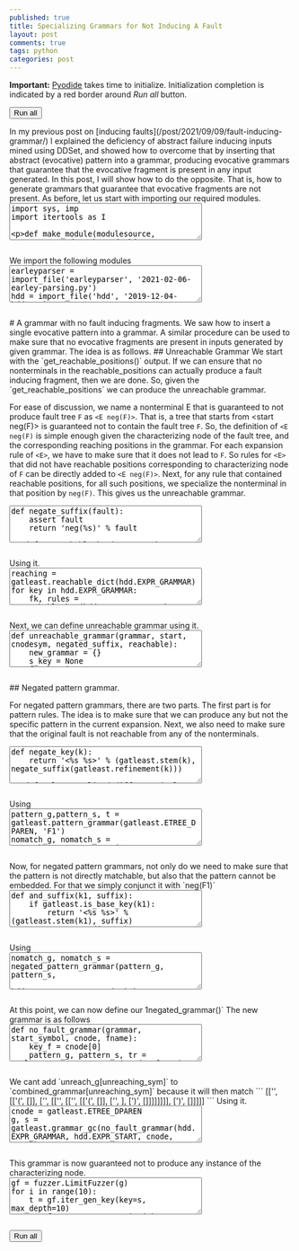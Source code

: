 ```yaml
---
published: true
title: Specializing Grammars for Not Inducing A Fault
layout: post
comments: true
tags: python
categories: post
---
```

<script type="text/javascript">window.languagePluginUrl='/resources/pyodide/full/3.8/';</script>
<script src="/resources/pyodide/full/3.8/pyodide.js"></script>
<link rel="stylesheet" type="text/css" media="all" href="/resources/skulpt/css/codemirror.css">
<link rel="stylesheet" type="text/css" media="all" href="/resources/skulpt/css/solarized.css">
<link rel="stylesheet" type="text/css" media="all" href="/resources/skulpt/css/env/editor.css">

<script src="/resources/skulpt/js/codemirrorepl.js" type="text/javascript"></script>
<script src="/resources/skulpt/js/python.js" type="text/javascript"></script>
<script src="/resources/pyodide/js/env/editor.js" type="text/javascript"></script>

**Important:** [Pyodide](https://pyodide.readthedocs.io/en/latest/) takes time to initialize.
Initialization completion is indicated by a red border around *Run all* button.
<form name='python_run_form'>
<button type="button" name="python_run_all">Run all</button>
</form>
In my previous post on [inducing faults](/post/2021/09/09/fault-inducing-grammar/)
I explained the deficiency of abstract failure inducing inputs mined using
DDSet, and showed how to overcome that by inserting that abstract (evocative)
pattern into a grammar, producing evocative grammars that guarantee that the
evocative fragment is present in any input generated. In this post, I will show
how to do the opposite. That is, how to generate grammars that guarantee that
evocative fragments are not present.
As before, let us start with importing our required modules.

<!--
############
import sys, imp
import itertools as I

def make_module(modulesource, sourcestr, modname):
    codeobj = compile(modulesource, sourcestr, 'exec')
    newmodule = imp.new_module(modname)
    exec(codeobj, newmodule.__dict__)
    return newmodule

def import_file(name, location):
    if "pyodide" in sys.modules:
        import pyodide
        github_repo = 'https://raw.githubusercontent.com/'
        my_repo =  'rahulgopinath/rahulgopinath.github.io'
        module_loc = github_repo + my_repo + '/master/notebooks/%s' % location
        module_str = pyodide.open_url(module_loc).getvalue()
    else:
        module_loc = './notebooks/%s' % location
        with open(module_loc) as f:
            module_str = f.read()
    return make_module(module_str, module_loc, name)

############
-->
<form name='python_run_form'>
<textarea cols="40" rows="4" name='python_edit'>
import sys, imp
import itertools as I

def make_module(modulesource, sourcestr, modname):
    codeobj = compile(modulesource, sourcestr, &#x27;exec&#x27;)
    newmodule = imp.new_module(modname)
    exec(codeobj, newmodule.__dict__)
    return newmodule

def import_file(name, location):
    if &quot;pyodide&quot; in sys.modules:
        import pyodide
        github_repo = &#x27;https://raw.githubusercontent.com/&#x27;
        my_repo =  &#x27;rahulgopinath/rahulgopinath.github.io&#x27;
        module_loc = github_repo + my_repo + &#x27;/master/notebooks/%s&#x27; % location
        module_str = pyodide.open_url(module_loc).getvalue()
    else:
        module_loc = &#x27;./notebooks/%s&#x27; % location
        with open(module_loc) as f:
            module_str = f.read()
    return make_module(module_str, module_loc, name)
</textarea><br />
<pre class='Output' name='python_output'></pre>
<div name='python_canvas'></div>
</form>
We import the following modules

<!--
############
earleyparser = import_file('earleyparser', '2021-02-06-earley-parsing.py')
hdd = import_file('hdd', '2019-12-04-hdd.py')
fuzzer = import_file('fuzzer', '2019-05-28-simplefuzzer-01.py')
ddset = import_file('ddset', '2020-08-03-simple-ddset.py')
gatleast = import_file('gatleast', '2021-09-09-fault-inducing-grammar.py')
gmultiple = import_file('gmultiple', '2021-09-10-multiiple-fault-grammars.py')

############
-->
<form name='python_run_form'>
<textarea cols="40" rows="4" name='python_edit'>
earleyparser = import_file(&#x27;earleyparser&#x27;, &#x27;2021-02-06-earley-parsing.py&#x27;)
hdd = import_file(&#x27;hdd&#x27;, &#x27;2019-12-04-hdd.py&#x27;)
fuzzer = import_file(&#x27;fuzzer&#x27;, &#x27;2019-05-28-simplefuzzer-01.py&#x27;)
ddset = import_file(&#x27;ddset&#x27;, &#x27;2020-08-03-simple-ddset.py&#x27;)
gatleast = import_file(&#x27;gatleast&#x27;, &#x27;2021-09-09-fault-inducing-grammar.py&#x27;)
gmultiple = import_file(&#x27;gmultiple&#x27;, &#x27;2021-09-10-multiiple-fault-grammars.py&#x27;)
</textarea><br />
<pre class='Output' name='python_output'></pre>
<div name='python_canvas'></div>
</form>
# A grammar with no fault inducing fragments.
We saw how to insert a single evocative pattern into a grammar.
A similar procedure can be used to make sure that no evocative
fragments are present in inputs generated by given grammar.
The idea is as follows.
## Unreachable Grammar
We start with the `get_reachable_positions()` output. If we can ensure
that no nonterminals in the reachable_positions can actually produce a fault
inducing fragment, then we are done. So, given the `get_reachable_positions`
we can produce the unreachable grammar.

For ease of discussion, we name a
nonterminal E that is guaranteed to not produce fault tree `F` as `<E neg(F)>`.
That is, a tree that starts from <start neg(F)> is guaranteed not to contain
the fault tree `F`.
So, the definition of `<E neg(F)` is simple enough given the characterizing
node of the fault tree, and the corresponding reaching positions in the
grammar.
For each expansion rule of `<E>`, we have to make sure that it does not lead
to `F`. So rules for `<E>` that did not have reachable positions corresponding
to characterizing node of `F` can be directly added to `<E neg(F)>`. Next,
for any rule that contained reachable positions, for all such positions, we
specialize the nonterminal in that position by `neg(F)`. This gives us the
unreachable grammar.

<!--
############
def negate_suffix(fault):
    assert fault
    return 'neg(%s)' % fault

def unreachable_key(grammar, key, cnodesym, negated_suffix, reachable):
    rules = grammar[key]
    my_rules = []
    for rule in grammar[key]:
        positions = gatleast.get_reachable_positions(rule, cnodesym, reachable)
        if not positions:
            # not embeddable here. We can add this rule.
            my_rules.append(rule)
        else:
            new_rule = [gatleast.refine_base_key(t, negated_suffix)
                    if p in positions else t for p,t in enumerate(rule)]
            my_rules.append(new_rule)
    return (gatleast.refine_base_key(key, negated_suffix), my_rules)

############
-->
<form name='python_run_form'>
<textarea cols="40" rows="4" name='python_edit'>
def negate_suffix(fault):
    assert fault
    return &#x27;neg(%s)&#x27; % fault

def unreachable_key(grammar, key, cnodesym, negated_suffix, reachable):
    rules = grammar[key]
    my_rules = []
    for rule in grammar[key]:
        positions = gatleast.get_reachable_positions(rule, cnodesym, reachable)
        if not positions:
            # not embeddable here. We can add this rule.
            my_rules.append(rule)
        else:
            new_rule = [gatleast.refine_base_key(t, negated_suffix)
                    if p in positions else t for p,t in enumerate(rule)]
            my_rules.append(new_rule)
    return (gatleast.refine_base_key(key, negated_suffix), my_rules)
</textarea><br />
<pre class='Output' name='python_output'></pre>
<div name='python_canvas'></div>
</form>
Using it.

<!--
############
reaching = gatleast.reachable_dict(hdd.EXPR_GRAMMAR)
for key in hdd.EXPR_GRAMMAR:
    fk, rules = unreachable_key(hdd.EXPR_GRAMMAR, key, '<factor>',
                                negate_suffix('F1'), reaching)
    print(fk)
    for r in rules:
        print('    ', r)
    print()


############
-->
<form name='python_run_form'>
<textarea cols="40" rows="4" name='python_edit'>
reaching = gatleast.reachable_dict(hdd.EXPR_GRAMMAR)
for key in hdd.EXPR_GRAMMAR:
    fk, rules = unreachable_key(hdd.EXPR_GRAMMAR, key, &#x27;&lt;factor&gt;&#x27;,
                                negate_suffix(&#x27;F1&#x27;), reaching)
    print(fk)
    for r in rules:
        print(&#x27;    &#x27;, r)
    print()
</textarea><br />
<pre class='Output' name='python_output'></pre>
<div name='python_canvas'></div>
</form>
Next, we can define unreachable grammar using it.

<!--
############
def unreachable_grammar(grammar, start, cnodesym, negated_suffix, reachable):
    new_grammar = {}
    s_key = None
    for key in grammar:
        fk, rules = unreachable_key(grammar, key, cnodesym, negated_suffix, reachable)
        assert fk not in new_grammar
        if key == start: s_key = fk
        new_grammar[fk] = rules
    return new_grammar, s_key

############
-->
<form name='python_run_form'>
<textarea cols="40" rows="4" name='python_edit'>
def unreachable_grammar(grammar, start, cnodesym, negated_suffix, reachable):
    new_grammar = {}
    s_key = None
    for key in grammar:
        fk, rules = unreachable_key(grammar, key, cnodesym, negated_suffix, reachable)
        assert fk not in new_grammar
        if key == start: s_key = fk
        new_grammar[fk] = rules
    return new_grammar, s_key
</textarea><br />
<pre class='Output' name='python_output'></pre>
<div name='python_canvas'></div>
</form>
## Negated pattern grammar.

For negated pattern grammars, there are two parts. The first part is for
pattern rules. The idea is to make sure that we can produce any but not the
specific pattern in the current expansion. Next, we also need to make sure
that the original fault is not reachable from any of the nonterminals.

<!--
############
def negate_key(k):
    return '<%s %s>' % (gatleast.stem(k), negate_suffix(gatleast.refinement(k)))

def rule_normalized_difference(rulesA, rulesB):
    rem_rulesA = rulesA
    for ruleB in rulesB:
        rem_rulesA = [rA for rA in rem_rulesA
                if not gmultiple.normalized_rule_match(rA, ruleB)]
    return rem_rulesA

def unmatch_a_refined_rule_in_pattern_grammar(refined_rule):
    negated_rules = []
    for pos,token in enumerate(refined_rule):
        if not fuzzer.is_nonterminal(token): continue
        if gatleast.is_base_key(token): continue
        r = [negate_key(t) if i==pos else t for i,t in enumerate(refined_rule)]
        negated_rules.append(r)
    return negated_rules

def unmatch_definition_in_pattern_grammar(refined_rules, base_rules):
    # Given the set of rules, we take one rule at a time,
    # and generate the negated rule set from that.
    negated_rules_refined = []
    for ruleR in refined_rules:
        neg_rules = unmatch_a_refined_rule_in_pattern_grammar(ruleR)
        negated_rules_refined.extend(neg_rules)

    # Finally, we need to add the other non-matching rules to the pattern def.
    negated_rules_base = rule_normalized_difference(base_rules, refined_rules)

    return negated_rules_refined + negated_rules_base


def unmatch_pattern_grammar(pattern_grammar, pattern_start, base_grammar):
    negated_grammar = {}
    for l_key in pattern_grammar:
        l_rule = pattern_grammar[l_key][0]
        nl_key = negate_key(l_key)
        # find all rules that do not match, and add to negated_grammar,
        normal_l_key = gmultiple.normalize(l_key)
        base_rules = base_grammar[normal_l_key]
        refined_rules = pattern_grammar[l_key]

        negated_rules = unmatch_definition_in_pattern_grammar(refined_rules,
                                                              base_rules)
        negated_grammar[nl_key] = negated_rules
    # this needs to be negated with original fault TODO:
    return {**negated_grammar, **pattern_grammar} , negate_key(pattern_start)

############
-->
<form name='python_run_form'>
<textarea cols="40" rows="4" name='python_edit'>
def negate_key(k):
    return &#x27;&lt;%s %s&gt;&#x27; % (gatleast.stem(k), negate_suffix(gatleast.refinement(k)))

def rule_normalized_difference(rulesA, rulesB):
    rem_rulesA = rulesA
    for ruleB in rulesB:
        rem_rulesA = [rA for rA in rem_rulesA
                if not gmultiple.normalized_rule_match(rA, ruleB)]
    return rem_rulesA

def unmatch_a_refined_rule_in_pattern_grammar(refined_rule):
    negated_rules = []
    for pos,token in enumerate(refined_rule):
        if not fuzzer.is_nonterminal(token): continue
        if gatleast.is_base_key(token): continue
        r = [negate_key(t) if i==pos else t for i,t in enumerate(refined_rule)]
        negated_rules.append(r)
    return negated_rules

def unmatch_definition_in_pattern_grammar(refined_rules, base_rules):
    # Given the set of rules, we take one rule at a time,
    # and generate the negated rule set from that.
    negated_rules_refined = []
    for ruleR in refined_rules:
        neg_rules = unmatch_a_refined_rule_in_pattern_grammar(ruleR)
        negated_rules_refined.extend(neg_rules)

    # Finally, we need to add the other non-matching rules to the pattern def.
    negated_rules_base = rule_normalized_difference(base_rules, refined_rules)

    return negated_rules_refined + negated_rules_base


def unmatch_pattern_grammar(pattern_grammar, pattern_start, base_grammar):
    negated_grammar = {}
    for l_key in pattern_grammar:
        l_rule = pattern_grammar[l_key][0]
        nl_key = negate_key(l_key)
        # find all rules that do not match, and add to negated_grammar,
        normal_l_key = gmultiple.normalize(l_key)
        base_rules = base_grammar[normal_l_key]
        refined_rules = pattern_grammar[l_key]

        negated_rules = unmatch_definition_in_pattern_grammar(refined_rules,
                                                              base_rules)
        negated_grammar[nl_key] = negated_rules
    # this needs to be negated with original fault TODO:
    return {**negated_grammar, **pattern_grammar} , negate_key(pattern_start)
</textarea><br />
<pre class='Output' name='python_output'></pre>
<div name='python_canvas'></div>
</form>
Using

<!--
############
pattern_g,pattern_s, t = gatleast.pattern_grammar(gatleast.ETREE_DPAREN, 'F1')
nomatch_g, nomatch_s = unmatch_pattern_grammar(pattern_g,
                                               pattern_s, hdd.EXPR_GRAMMAR)
gatleast.display_grammar(nomatch_g, nomatch_s)

############
-->
<form name='python_run_form'>
<textarea cols="40" rows="4" name='python_edit'>
pattern_g,pattern_s, t = gatleast.pattern_grammar(gatleast.ETREE_DPAREN, &#x27;F1&#x27;)
nomatch_g, nomatch_s = unmatch_pattern_grammar(pattern_g,
                                               pattern_s, hdd.EXPR_GRAMMAR)
gatleast.display_grammar(nomatch_g, nomatch_s)
</textarea><br />
<pre class='Output' name='python_output'></pre>
<div name='python_canvas'></div>
</form>
Now, for negated pattern grammars, not only do we need to make sure that the
pattern is not directly matchable, but also that the pattern cannot be
embedded. For that we simply conjunct it with `neg(F1)`

<!--
############
def and_suffix(k1, suffix):
    if gatleast.is_base_key(k1):
        return '<%s %s>' % (gatleast.stem(k1), suffix)
    return '<%s and(%s,%s)>' % (gatleast.stem(k1), gatleast.refinement(k1), suffix)

def negated_pattern_grammar(pattern_grammar, pattern_start, base_grammar, nfault_suffix):
    reachable_keys = gatleast.reachable_dict(base_grammar)
    nomatch_g, nomatch_s = unmatch_pattern_grammar(pattern_grammar,
                                                   pattern_start, base_grammar)

    new_grammar = {}

    my_key = gmultiple.normalize(pattern_start)
    # which keys can reach pattern_start?
    keys_that_can_reach_fault = [k for k in reachable_keys
                                if my_key in reachable_keys[k]]
    #for k in keys_that_can_reach_fault: assert my_key in reachable_keys[k]
    new_g = {}
    for k in nomatch_g:
        new_rules = []
        for rule in nomatch_g[k]:
            new_rule = [and_suffix(t, nfault_suffix)
                        if t in keys_that_can_reach_fault else t for t in rule]
            new_rules.append(new_rule)
        new_g[k] = new_rules
    return new_g, negate_key(pattern_start)

############
-->
<form name='python_run_form'>
<textarea cols="40" rows="4" name='python_edit'>
def and_suffix(k1, suffix):
    if gatleast.is_base_key(k1):
        return &#x27;&lt;%s %s&gt;&#x27; % (gatleast.stem(k1), suffix)
    return &#x27;&lt;%s and(%s,%s)&gt;&#x27; % (gatleast.stem(k1), gatleast.refinement(k1), suffix)

def negated_pattern_grammar(pattern_grammar, pattern_start, base_grammar, nfault_suffix):
    reachable_keys = gatleast.reachable_dict(base_grammar)
    nomatch_g, nomatch_s = unmatch_pattern_grammar(pattern_grammar,
                                                   pattern_start, base_grammar)

    new_grammar = {}

    my_key = gmultiple.normalize(pattern_start)
    # which keys can reach pattern_start?
    keys_that_can_reach_fault = [k for k in reachable_keys
                                if my_key in reachable_keys[k]]
    #for k in keys_that_can_reach_fault: assert my_key in reachable_keys[k]
    new_g = {}
    for k in nomatch_g:
        new_rules = []
        for rule in nomatch_g[k]:
            new_rule = [and_suffix(t, nfault_suffix)
                        if t in keys_that_can_reach_fault else t for t in rule]
            new_rules.append(new_rule)
        new_g[k] = new_rules
    return new_g, negate_key(pattern_start)
</textarea><br />
<pre class='Output' name='python_output'></pre>
<div name='python_canvas'></div>
</form>
Using

<!--
############
nomatch_g, nomatch_s = negated_pattern_grammar(pattern_g, pattern_s,
                                            hdd.EXPR_GRAMMAR, 'neg(F1)')
# next we need to conjunct
gatleast.display_grammar(nomatch_g, nomatch_s)

############
-->
<form name='python_run_form'>
<textarea cols="40" rows="4" name='python_edit'>
nomatch_g, nomatch_s = negated_pattern_grammar(pattern_g, pattern_s,
                                            hdd.EXPR_GRAMMAR, &#x27;neg(F1)&#x27;)
# next we need to conjunct
gatleast.display_grammar(nomatch_g, nomatch_s)
</textarea><br />
<pre class='Output' name='python_output'></pre>
<div name='python_canvas'></div>
</form>
At this point, we can now define our 1negated_grammar()`
The new grammar is as follows

<!--
############
def no_fault_grammar(grammar, start_symbol, cnode, fname):
    key_f = cnode[0]
    pattern_g, pattern_s, tr = gatleast.pattern_grammar(cnode, fname)
    negated_suffix = negate_suffix(fname)
    nomatch_g, nomatch_s = negated_pattern_grammar(pattern_g,
                                pattern_s, grammar, negated_suffix)

    reachable_keys = gatleast.reachable_dict(grammar)
    reach_g, reach_s = gatleast.reachable_grammar(grammar,
                                start_symbol, key_f, fname, reachable_keys)
    unreach_g, unreach_s = unreachable_grammar(grammar,
                                start_symbol, key_f, negated_suffix, reachable_keys)

    combined_grammar = {**grammar, **nomatch_g, **reach_g, **unreach_g}
    unreaching_sym = gatleast.refine_base_key(key_f, negated_suffix)
    combined_grammar[unreaching_sym] = nomatch_g[nomatch_s]

    return combined_grammar, unreach_s

############
-->
<form name='python_run_form'>
<textarea cols="40" rows="4" name='python_edit'>
def no_fault_grammar(grammar, start_symbol, cnode, fname):
    key_f = cnode[0]
    pattern_g, pattern_s, tr = gatleast.pattern_grammar(cnode, fname)
    negated_suffix = negate_suffix(fname)
    nomatch_g, nomatch_s = negated_pattern_grammar(pattern_g,
                                pattern_s, grammar, negated_suffix)

    reachable_keys = gatleast.reachable_dict(grammar)
    reach_g, reach_s = gatleast.reachable_grammar(grammar,
                                start_symbol, key_f, fname, reachable_keys)
    unreach_g, unreach_s = unreachable_grammar(grammar,
                                start_symbol, key_f, negated_suffix, reachable_keys)

    combined_grammar = {**grammar, **nomatch_g, **reach_g, **unreach_g}
    unreaching_sym = gatleast.refine_base_key(key_f, negated_suffix)
    combined_grammar[unreaching_sym] = nomatch_g[nomatch_s]

    return combined_grammar, unreach_s
</textarea><br />
<pre class='Output' name='python_output'></pre>
<div name='python_canvas'></div>
</form>
We cant add `unreach_g[unreaching_sym]` to `combined_grammar[unreaching_sym]`
because it will then match
```
[['<factor neg(F1)>',
        [['(', []],
         ['<expr neg(F1)>',
             [['<term neg(F1)>',
                 [['<factor neg(F1)>',
                     [['(', []],
                      ['<expr neg(F1)>', ],
                      [')', []]]]]]]],
         [')',    []]]]]
```
Using it.

<!--
############
cnode = gatleast.ETREE_DPAREN
g, s = gatleast.grammar_gc(no_fault_grammar(hdd.EXPR_GRAMMAR, hdd.EXPR_START, cnode, 'F1'))
gatleast.display_grammar(g, s)

############
-->
<form name='python_run_form'>
<textarea cols="40" rows="4" name='python_edit'>
cnode = gatleast.ETREE_DPAREN
g, s = gatleast.grammar_gc(no_fault_grammar(hdd.EXPR_GRAMMAR, hdd.EXPR_START, cnode, &#x27;F1&#x27;))
gatleast.display_grammar(g, s)
</textarea><br />
<pre class='Output' name='python_output'></pre>
<div name='python_canvas'></div>
</form>
This grammar is now guaranteed not to produce any instance of the characterizing node.

<!--
############
gf = fuzzer.LimitFuzzer(g)
for i in range(10):
    t = gf.iter_gen_key(key=s, max_depth=10)
    v = fuzzer.tree_to_string(t)
    # this will not necessarily work. Can you identify why?
    assert hdd.expr_double_paren(v) == hdd.PRes.failed, (v,t)
    print(v)
############
-->
<form name='python_run_form'>
<textarea cols="40" rows="4" name='python_edit'>
gf = fuzzer.LimitFuzzer(g)
for i in range(10):
    t = gf.iter_gen_key(key=s, max_depth=10)
    v = fuzzer.tree_to_string(t)
    # this will not necessarily work. Can you identify why?
    assert hdd.expr_double_paren(v) == hdd.PRes.failed, (v,t)
    print(v)
</textarea><br />
<pre class='Output' name='python_output'></pre>
<div name='python_canvas'></div>
</form>

<form name='python_run_form'>
<button type="button" name="python_run_all">Run all</button>
</form>
